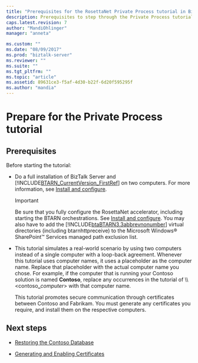 ```yaml
---
title: "Prerequisites for the RosettaNet Private Process tutorial in BizTalk Server | Microsoft Docs"
description: Prerequisites to step through the Private Process tutorial for the RosettaNet accelerator (BTARN) in BizTalk Server
caps.latest.revision: 7
author: "MandiOhlinger"
manager: "anneta"

ms.custom: ""
ms.date: "08/09/2017"
ms.prod: "biztalk-server"
ms.reviewer: ""
ms.suite: ""
ms.tgt_pltfrm: ""
ms.topic: "article"
ms.assetid: 89631ce3-f5af-4d30-b22f-6d20f595295f
ms.author: "mandia"
---
```


# Prepare for the Private Process tutorial

## Prerequisites
Before starting the tutorial:
  
- Do a full installation of BizTalk Server and [!INCLUDE[BTARN_CurrentVersion_FirstRef](../../includes/btarn-currentversion-firstref-md.md)] on two computers. For more information, see [Install and configure](install-configure-biztalk-accelerator-for-rosettanet.md).  
  
  > [!IMPORTANT]
  >  Be sure that you fully configure the RosettaNet accelerator, including starting the BTARN orchestrations. See [Install and configure](install-configure-biztalk-accelerator-for-rosettanet.md). You may also have to add the [!INCLUDE[btaBTARN3.3abbrevnonumber](../../includes/btabtarn3-3abbrevnonumber-md.md)] virtual directories (including btarnhttpreceive) to the Microsoft Windows® SharePoint™ Services managed path exclusion list. 
  
- This tutorial simulates a real-world scenario by using two computers instead of a single computer with a loop-back agreement. Whenever this tutorial uses computer names, it uses a placeholder as the computer name. Replace that placeholder with the actual computer name you chose. For example, if the computer that is running your Contoso solution is named **Contoso**, replace any occurrences in the tutorial of \\\\<contoso<strong>_</strong>*computer*\> with that computer name.  
  
  This tutorial promotes secure communication through certificates between Contoso and Fabrikam. You must generate any certificates you require, and install them on the respective computers.  
  
## Next steps
  
-   [Restoring the Contoso Database](../../adapters-and-accelerators/accelerator-rosettanet/restoring-the-contoso-database.md)  
  
-   [Generating and Enabling Certificates](../../adapters-and-accelerators/accelerator-rosettanet/generating-and-enabling-certificates.md)